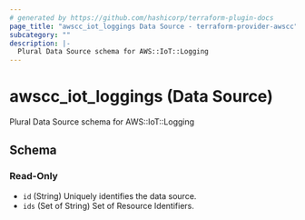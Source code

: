 ```yaml
---
# generated by https://github.com/hashicorp/terraform-plugin-docs
page_title: "awscc_iot_loggings Data Source - terraform-provider-awscc"
subcategory: ""
description: |-
  Plural Data Source schema for AWS::IoT::Logging
---
```


# awscc_iot_loggings (Data Source)

Plural Data Source schema for AWS::IoT::Logging



<!-- schema generated by tfplugindocs -->
## Schema

### Read-Only

- `id` (String) Uniquely identifies the data source.
- `ids` (Set of String) Set of Resource Identifiers.


